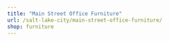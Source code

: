 ```yaml
---
title: "Main Street Office Furniture"
url: /salt-lake-city/main-street-office-furniture/
shop: furniture
---
```

